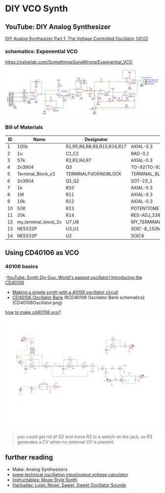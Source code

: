 # DIY VCO Synth

## YouTube: DIY Analog Synthesizer

[DIY Analog Synthesizer Part 1: The Voltage Controlled Oscillator (VCO) ](https://www.youtube.com/watch?v=SE9ZtG0E58g)

### schematics: Exponential VCO

https://oshwlab.com/SomethingsGoneWrong/Exponential_VCO

![schematics of the Exponential VCO](Exponential_VCO_schematics.png)

### Bill of Materials

ID  |	Name 	| Designator 	| Footprint 	| Quantity
----|-----------|---------------|---------------|---------
1   |100k 	    |R1,R5,R6,R8,R9,R15,R16,R17 | 	AXIAL-0.3 |	8
2   |1u         |C1,C2 |	RAD-0.1 |	2
3   |57k 	    |R2,R3,R4,R7 |	AXIAL-0.3 | 	4
4   |2n3904     |	Q3 	| TO-92(TO-92-3) |	1
5 	|Terminal_Block_x3 	|TERMINALFUCKINGBLOCK 	| TERMINAL_BLOCK_X3 |	1
6 	|2n3904      |	Q1,Q2 	|SOT-23_1 	| 2
7 	|1k 	    | R10 	|AXIAL-0.3 	| 1
8 	|1M 	    |R11 	|AXIAL-0.3 	| 1
9 	|10k 	   |R12 	|AXIAL-0.3 	| 1
10 	|50K 	  |R13 	|POTENTIOMETER_TRIMMER_BOURNS_3266P 	| 1
11 	|20k 	      |R14 	|RES-ADJ_3386P 	|1
12 	|my_terminal_block_2x 	|U7,U8 	| MY_TERMINAL_BLOCK_2X 	|2
13 	|NE5532P |	U3,U1 |	SOIC-8_150MIL 	| 2
14 	|NE5532P |	U2 	| SOIC8 	|1

## Using CD40106 as VCO

### 40106 basics

-[YouTube: Synth Diy Guy:  World's easiest oscillator! Introducing the CD40106 ](https://www.youtube.com/watch?v=P4SwaI09Zxc)
- [Making a simple synth with a 40106 oscillator circuit](https://www.youtube.com/watch?v=ulFKLilvr_4)
- [CD40106 Oscillator Bank](https://benjiaomodular.com/post/2021-02-17-40106-oscillator-bank/)
!8CD40106 Oscillator Bank schematics](CD40106Oscillator.png)

[how to make cd40106 vco?](https://modwiggler.com/forum/viewtopic.php?t=229432)

![40106 schematics](cd40106-VCO.png)

> you could get rid of Q2 and move R3 to a switch on the jack, so R3 generates a CV when no external CV is present.


## further reading

- Make: Analog Synthesizers
- [some technical oscillation input/output voltage caluclator](http://pcbheaven.com/drcalculus/index.php?calc=st_nonsym_sp)
- [Instructables: Moog Style Synth](https://www.instructables.com/Moog-Style-Synth/)
- [Hackaday: Logic Noise: Sweet, Sweet Oscillator Sounds](https://hackaday.com/2015/02/04/logic-noise-sweet-sweet-oscillator-sounds/)